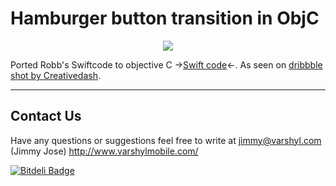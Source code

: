 # Hamburger button transition in ObjC

<p align="center">
    <img src="http://i.imgur.com/BwwlmfO.gif">
</p>

Ported Robb's Swiftcode to objective C ->[Swift code](https://github.com/robb/hamburger-button)<-. 
As seen on [dribbble shot by Creativedash](https://dribbble.com/shots/1623679-Open-Close).


----------


Contact Us
---------------

Have any questions or suggestions feel free to write at jimmy@varshyl.com (Jimmy Jose)
http://www.varshylmobile.com/


[![Bitdeli Badge](https://d2weczhvl823v0.cloudfront.net/varshylmobile/hamburger/trend.png)](https://bitdeli.com/free "Bitdeli Badge")

